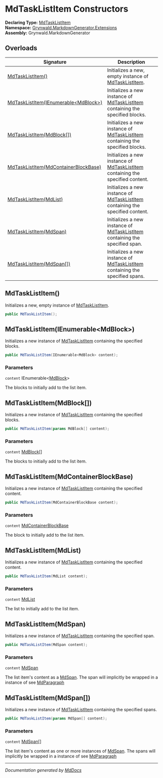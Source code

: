 ﻿<!--  
  <auto-generated>   
    The contents of this file were generated by a tool.  
    Changes to this file may be list if the file is regenerated  
  </auto-generated>   
-->

# MdTaskListItem Constructors

**Declaring Type:** [MdTaskListItem](../index.md)  
**Namespace:** [Grynwald.MarkdownGenerator.Extensions](../../index.md)  
**Assembly:** Grynwald.MarkdownGenerator

## Overloads

| Signature                                                                   | Description                                                                                   |
| --------------------------------------------------------------------------- | --------------------------------------------------------------------------------------------- |
| [MdTaskListItem()](#mdtasklistitem)                                         | Initializes a new, empty instance of [MdTaskListItem](../index.md).                           |
| [MdTaskListItem(IEnumerable\<MdBlock\>)](#mdtasklistitemienumerablemdblock) | Initializes a new instance of [MdTaskListItem](../index.md) containing the specified blocks.  |
| [MdTaskListItem(MdBlock\[\])](#mdtasklistitemmdblock)                       | Initializes a new instance of [MdTaskListItem](../index.md) containing the specified blocks.  |
| [MdTaskListItem(MdContainerBlockBase)](#mdtasklistitemmdcontainerblockbase) | Initializes a new instance of [MdTaskListItem](../index.md) containing the specified content. |
| [MdTaskListItem(MdList)](#mdtasklistitemmdlist)                             | Initializes a new instance of [MdTaskListItem](../index.md) containing the specified content. |
| [MdTaskListItem(MdSpan)](#mdtasklistitemmdspan)                             | Initializes a new instance of [MdTaskListItem](../index.md) containing the specified span.    |
| [MdTaskListItem(MdSpan\[\])](#mdtasklistitemmdspan)                         | Initializes a new instance of [MdTaskListItem](../index.md) containing the specified spans.   |

## MdTaskListItem()

Initializes a new, empty instance of [MdTaskListItem](../index.md).

```csharp
public MdTaskListItem();
```

## MdTaskListItem(IEnumerable\<MdBlock\>)

Initializes a new instance of [MdTaskListItem](../index.md) containing the specified blocks.

```csharp
public MdTaskListItem(IEnumerable<MdBlock> content);
```

### Parameters

`content`  IEnumerable\<[MdBlock](../../../MdBlock/index.md)\>

The blocks to initially add to the list item.

## MdTaskListItem(MdBlock\[\])

Initializes a new instance of [MdTaskListItem](../index.md) containing the specified blocks.

```csharp
public MdTaskListItem(params MdBlock[] content);
```

### Parameters

`content`  [MdBlock](../../../MdBlock/index.md)\[\]

The blocks to initially add to the list item.

## MdTaskListItem(MdContainerBlockBase)

Initializes a new instance of [MdTaskListItem](../index.md) containing the specified content.

```csharp
public MdTaskListItem(MdContainerBlockBase content);
```

### Parameters

`content`  [MdContainerBlockBase](../../../MdContainerBlockBase/index.md)

The block to initially add to the list item.

## MdTaskListItem(MdList)

Initializes a new instance of [MdTaskListItem](../index.md) containing the specified content.

```csharp
public MdTaskListItem(MdList content);
```

### Parameters

`content`  [MdList](../../../MdList/index.md)

The list to initially add to the list item.

## MdTaskListItem(MdSpan)

Initializes a new instance of [MdTaskListItem](../index.md) containing the specified span.

```csharp
public MdTaskListItem(MdSpan content);
```

### Parameters

`content`  [MdSpan](../../../MdSpan/index.md)

The list item's content as a [MdSpan](../../../MdSpan/index.md). The span will implicitly be wrapped in a instance of see [MdParagraph](../../../MdParagraph/index.md)

## MdTaskListItem(MdSpan\[\])

Initializes a new instance of [MdTaskListItem](../index.md) containing the specified spans.

```csharp
public MdTaskListItem(params MdSpan[] content);
```

### Parameters

`content`  [MdSpan](../../../MdSpan/index.md)\[\]

The list item's content as one or more instances of [MdSpan](../../../MdSpan/index.md). The spans will implicitly be wrapped in a instance of see [MdParagraph](../../../MdParagraph/index.md)

___

*Documentation generated by [MdDocs](https://github.com/ap0llo/mddocs)*

